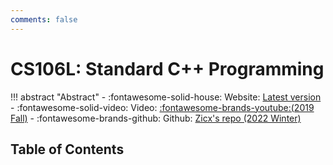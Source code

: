 ```yaml
---
comments: false
---
```


# CS106L: Standard C++ Programming

!!! abstract "Abstract"
    - :fontawesome-solid-house: Website: [Latest version](https://web.stanford.edu/class/cs106l/)
    - :fontawesome-solid-video: Video: [:fontawesome-brands-youtube:(2019 Fall)](https://www.youtube.com/playlist?list=PLCgD3ws8aVdolCexlz8f3U-RROA0s5jWA)
    - :fontawesome-brands-github: Github: [Zicx's repo (2022 Winter)](https://github.com/Xuer04/CS106L)

## Table of Contents
